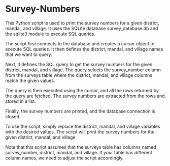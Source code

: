 # Survey-Numbers
This Python script is used to print the survey numbers for a given district, mandal, and village. It uses the SQLite database survey_database.db and the sqlite3 module to execute SQL queries.

The script first connects to the database and creates a cursor object to execute SQL queries. It then defines the district, mandal, and village names that we want to query.

Next, it defines the SQL query to get the survey numbers for the given district, mandal, and village. The query selects the survey_number column from the surveys table where the district, mandal, and village columns match the given values.

The query is then executed using the cursor, and all the rows returned by the query are fetched. The survey numbers are extracted from the rows and stored in a list.

Finally, the survey numbers are printed, and the database connection is closed.

To use the script, simply replace the district, mandal, and village variables with the desired values. The script will print the survey numbers for the given district, mandal, and village.

Note that this script assumes that the surveys table has columns named survey_number, district, mandal, and village. If your table has different column names, we need to adjust the script accordingly.
